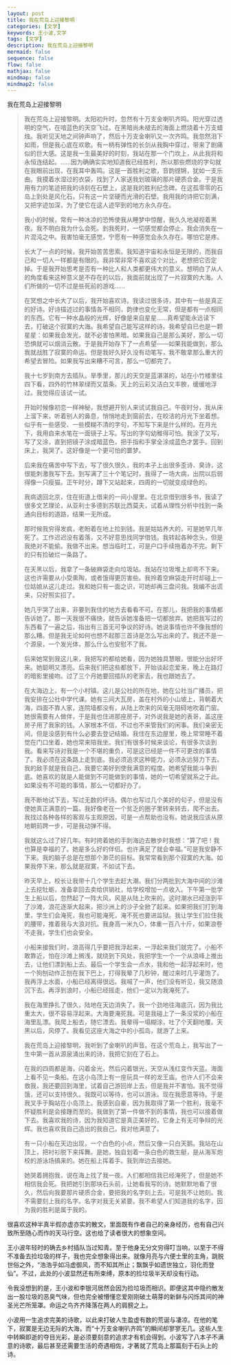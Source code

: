 ```yaml
---
layout: post
title: 我在荒岛上迎接黎明
categories: [文学]
keywords: 王小波,文学
tags: [文学]
description: 我在荒岛上迎接黎明
mermaid: false
sequence: false
flow: false
mathjax: false
mindmap: false
mindmap2: false
---
```


我在荒岛上迎接黎明

> 我在荒岛上迎接黎明。太阳初升时，忽然有十万支金喇叭齐鸣。阳光穿过透明的空气，在喑蓝色的天空飞过。在黑暗尚未褪去的海面上燃烧着十万支蜡烛。我听见天地之间钟声响了，然后十万支金喇叭又一次齐鸣。我忽然泪下如雨，但是我心底在欢歌。有一柄有弹性的长剑从我胸中穿过，带来了剧痛似的巨大感。这是我一生最美好的时刻，我站在那一个门坎上，从此我将和永恒连结起。……因为确确实实地知道我已经胜利，所以那些燃烧的字句就在我眼前出现，在我耳中轰鸣。这是一首胜利之歌，音韵铿锵，犹如一支乐曲。我摸着水湿过的衣袋，找到了人家送我划玻璃的那片硬质合金。于是我用有力的笔迹把我的诗刻在石壁上，这是我的胜利纪念碑。在这孤零零的石岛上到处是风化石，只有这一片坚硬而光滑的石壁。我用我的诗把它刻满，又把字迹加深，为了使它在这人迹罕到的地方永久存在。
>
> 我小的时候，常有一种冰凉的恐怖使我从睡梦中惊醒，我久久地凝视着黑夜。我不明白我为什么会死。到我死时，一切感觉都会停止，我会消失在一片混沌之中。我害怕毫无感觉，宁愿有一种感觉会永久存在。哪怕它是疼。　　
>
> 长大了一点的时候，我开始苦苦思索。我知道宇宙和永恒是无限的，而我自己和一切人一样都是有限的。我非常非常不喜欢这个对比，老想把它否定掉。于是我开始思考是否有一种比人和人类都更伟大的意义。想明白了从人的角度看来这种意义是不存在的以后，我面前就出现了一片寂寞的大海。人们所做的一切不过是些死前的游戏……
>
> 在冥想之中长大了以后，我开始喜欢诗。我读过很多诗，其中有一些是真正的好诗。好诗描述过的事情各不相同，韵律也变化无常，但是都有一点相同的东西。它有一种水晶般的光辉，好像是来自星星……真希望能永远读下去，打破这个寂寞的大海。我希望自己能写这样的诗。我希望自已也是一颗星星：如果我会发光，就不必害怕黑暗。如果我自己是那么美好，那么一切恐惧就可以烟消云散。于是我开始存下了一点希望——如果我能做到，那么我就战胜了寂寞的命运。但是我好久好久没有动笔写，我不敢拿那么重大的希望去冒险。如果我写出来糟不可言，那么一切都完了。
>
> 我十七岁到南方去插队。旱季里，那儿的天空是蓝湛湛的，站在小竹楼里往四下看，四外的竹林翠绿而又苗条。天上的云彩又洁白又丰腴，缓缓地浮过。我觉得应该试一试。
>
> 开始时候像初恋一样神秘，我想避开别人来试试我自己。午夜时分，我从床上溜下来，听着别人的鼻息，悄悄地走到窗前去，在皎洁的月光下坐着想。似乎有一些感受、一些模糊不清的字句，不知写下来是什么样的。在月光下，我用自来水笔在一面镜子上写。写出的字句幼稚得可怕。我涂了又写，写了又涂，直到把镜子涂成暗蓝色，把手指和手掌全涂成蓝色才罢手。回到床上，我哭了。这好像是一个更可怕的噩梦。
>
> 后来我在痛苦中写下去，写了很久很久，我的本子上出很多歪诗、臭诗，这很能刺激我写下去。到写满了三十个笔记时，我得了一场大病，出院以后弱得像一只瘦猫。正午时分，蹲下又站起来，四周的一切就变成绿色的。
>
> 我病退回北京，住在街道上借来的一间小屋里。在北京借到很多书，我读了很多文艺理论，从亚利士多德到苏联比西莫夫，试着从理性分析中找到一条通向目标的道路，结果一无所成。
>
> 那时候我穷得发疯，老盼着在地上捡到钱。我是姑姑养大的，可是她早几年死了。工作迟迟没有着落，又不好意思找同学借钱。我转起各种念头，但是我绝对不能偷。我做不出来。想当临时工，可是户口手续拖着办不完。剩下的只有捡破烂一条路了。
>
> 在天黑以后，我拿了一条破麻袋走向垃圾站。我站在垃圾堆上却弯不下来。这也许需要从小受熏陶，或者饿得更厉害些。我拎着空麻袋走开时却碰上一位姑娘从这儿走过。我和她只有一面之识，可她却再三盘问我。我编不出谎来，只好照实招了。
>
> 她几乎哭了出来，非要到我住的地方去看看不可。在那儿，我把我的事情都告诉她了。那一天我很不痛快，就告诉她准备把一切都放弃。她把我写过的东西看了一遍之后，指出有三首无可争议的好诗。她说事情也许不像我想的那么糟。但是我无论如何也想不起那三首诗是怎么写出来的了。我还不是一个源泉，一个发光体，那么什么也安慰不了我。
>
>
> 后来她常到我这儿来，我把写的都给她看，因为她独具慧眼，很能分出好坏来。她聪明又漂亮。后来我们把这些都放下，开始谈起恋爱来，晚上在路灯的暗影里接吻。过了三个月她要回插队的老家去，我也跟她去了。
>
> 在大海边上，有一个小村镇。这儿是公社的所在地，她在公社当广播员，把我安排在公社中学代课。她有三间大瓦房，盖在村外的小山坡上，背朝着大海，四面不靠人家，连院墙都没有，从陆上吹来的风毫无阻碍地吹着门窗。她很需要有人做伴，于是我也住进那座房子，对外说我是她的表哥，盖这座房子用了我家的钱。人家根本不信，不过也不来管我们的闲事。我们亲密无间，但是没感到有什么必要去登记结婚。我住在东边屋里，晚上常常睡不着觉在门口坐着，她也常来陪我坐。我们有很多时候来谈论，有很多次谈到我。看来写诗对我是一个不堪的重负，可是这已经是一件不可更改的事情了。我必须在这条路上走到底。我必须追求这种能力，必须永远努力下去。我的敌手就是我自己，我要它美好到使我满意的程度。她希望我能斗争到底。她喜欢的就是人能做到不可能做到的事情，她的一切希望就系之于此。如果没有不可能的事情，那么一切都好办了。
>
> 我不断地试下去，写过无数的坏诗。偶尔也写过几个美好的句子，但是没有使她真正满意的一篇。我好像老在一个贫乏的圈子里转来转去，爬不出去。我找过各种各样的客观与主观原因，可是一点帮助也没有。她说我应该从原地朝前跨一步，可是我动弹不得。
>
> 我就这么过了好几年。有时挎着她的手到海边去散步时我想：“算了吧！我也算是幸福的了。她是多么好的伴侣。也许满足了就会幸福。”可是我安静不下来。我的脑子总是在想那个渺茫的目标。我常常看到那个寂寞的大海。如果我停下来，那么就是寂寞，不如试下去。
>
> 昨天早上，校长让我带十几个学生去赶大潮。我们分两批到大海中间的沙滩上去挖牡蛎，准备拿回去卖给供销社，给学校增加一点收入。下午第一批学生上船以后，忽然起了一阵大风，风是从陆上吹来的。这时潮水已经涨到平了沙滩，浪花逐渐大起来，把沙洲上的沙子全掀了起来。如果把我们打到海里，学生们会淹死，我也可能淹死，淹不死也要进监狱。我让学生们拉住我的腰带，推着我与大浪对抗。我身高一米九○，体重一百八十斤，如果浪卷不走我，学生们也会安全。
>
> 小船来接我们时，浪高得几乎要把我浮起来，一浮起来我们就完了。小船不敢靠近，怕在沙滩上搁浅，就绕到下风处，我把学生一个一个从浪峰上推出去，让他们漂到船上去。最后一个学生会一点水，我和他一起浮起来时，他一个狗刨动作正刨在我下巴上，打得我晕了几秒钟，醒过来时几乎灌饱了。我再浮上水面，小船已经离得很远。我喊了一声，他们没有听见，我又随浪沉下去。再浮到浪时，小船已经摇走，他们一定以为我淹死了。
>
> 我在海里挣扎了很久，陆地在天边消失了。我一个劲地往海底沉，因为我比重太大，很不容易浮起来。大海要淹死我。可是我碰上了一条没浆的小船在海里乱漂。我爬上船去，随它漂去。我晕得一塌糊涂，吐了个天翻地覆。天黑以后，风停了。我看见这座大海之中的小孤岛，就游了上来。
>
> 我在荒岛上迎接黎明，我听到了金喇叭的声音。在这个荒岛上，我写出了一生中第一首从源泉涌出来的诗，我把它刻在了石上。
>
> 在我的四周都是海，闪着金光，然后闪着银光，天空从浅红变作天蓝。海面上看不见一条船。在这小岛顶上有一座玩具一样的龙王庙。也许人们不会来救我，我还要回到海里，试着自己游回岸上去，但是我并不害怕。我不觉得饿，还可以支持很久。我既可以等待，也可以游泳。现在我愿意等待。于是我叉手于胸站在小岛顶上。我感到自豪，因为我取得了第一个胜利，我毫不怀疑胜利是会接踵而至的。我做到了第一件做不到的事情，我也可以接着做下去。我喜欢我的诗，因为我知道它是真正美好的，它身上有无可争辩的光辉。我也喜欢我自己造出的我自己，我对他满意了。
>
> 有一只小船在天边出现，一个白色的小点，然后又像一只白天鹅。我站在山顶上，把衬衫脱下来挥舞。是她，独自划着一条白色的救生艇，是从海军炮校的游泳场搞来的。她在船上挥着手。我到岸边去接她。
>
> 她哭着拥抱我，说在海上找了我一夜。人们都相信我已经淹死了，但是她不相信我会死。我把她引到那块石头前，让她看我写的诗。她默默地看了很久，然后向我要那片硬质合金，要把我的名字刻上去。可是我不让她刻。我不需要刻上我的名字。名字对我无关紧要。我不希望人们知道我的名字，因为我的胜利是属于我的。

很喜欢这种半真半假亦虚亦实的散文，里面既有作者自己的亲身经历，也有自己兴致所至随心而作的天马行空。这也给了读者很大的想象空间。

王小波年轻时的确去乡村插队当过知青。至于他身无分文穷得叮当响，以至于不得不准备去捡垃圾的样子，我也完全想象得出来。就像月亮与六便士里的主角，跳脱世俗之外，“浩浩乎如冯虚御风，而不知其所止；飘飘乎如遗世独立，羽化而登仙”。不过，此处的小波显然还有所束缚，原本的捡垃圾半天却没有行动。

令我没想到的是，王小波和李银河居然会因为捡垃圾而相识。即便这其中隐约散发出一股垃圾的恶臭气味，但也完全被懵懂恋爱刚刚破土萌芽的新鲜与闪烁其间的神圣光芒所笼罩。命运之鸟齐齐降落在两人的肩膀之上。

小波用一生追求完美的诗歌，以此来打破人生盈虚有数的荒诞与凄凉。在他的笔下，寂寞是无边无际的大海，而“十万支金喇叭齐鸣”的瞬间却寥寥无几。这些人生中转瞬即逝的夺目光彩，是必须要刻意的追求才有机会得到。小波写了八本子不满意的诗歌，最后甚至还需要生活的奇遇相佐，才著就了荒岛上那篇刻于石头上的诗。

